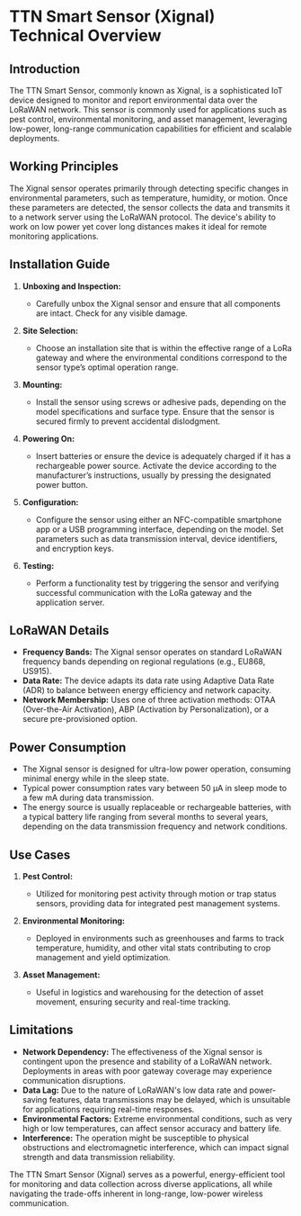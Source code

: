 # TTN Smart Sensor (Xignal) Technical Overview

## Introduction
The TTN Smart Sensor, commonly known as Xignal, is a sophisticated IoT device designed to monitor and report environmental data over the LoRaWAN network. This sensor is commonly used for applications such as pest control, environmental monitoring, and asset management, leveraging low-power, long-range communication capabilities for efficient and scalable deployments.

## Working Principles
The Xignal sensor operates primarily through detecting specific changes in environmental parameters, such as temperature, humidity, or motion. Once these parameters are detected, the sensor collects the data and transmits it to a network server using the LoRaWAN protocol. The device's ability to work on low power yet cover long distances makes it ideal for remote monitoring applications.

## Installation Guide
1. **Unboxing and Inspection:**
   - Carefully unbox the Xignal sensor and ensure that all components are intact. Check for any visible damage.
   
2. **Site Selection:**
   - Choose an installation site that is within the effective range of a LoRa gateway and where the environmental conditions correspond to the sensor type’s optimal operation range.
   
3. **Mounting:**
   - Install the sensor using screws or adhesive pads, depending on the model specifications and surface type. Ensure that the sensor is secured firmly to prevent accidental dislodgment.
   
4. **Powering On:**
   - Insert batteries or ensure the device is adequately charged if it has a rechargeable power source. Activate the device according to the manufacturer’s instructions, usually by pressing the designated power button.
   
5. **Configuration:**
   - Configure the sensor using either an NFC-compatible smartphone app or a USB programming interface, depending on the model. Set parameters such as data transmission interval, device identifiers, and encryption keys.

6. **Testing:**
   - Perform a functionality test by triggering the sensor and verifying successful communication with the LoRa gateway and the application server.

## LoRaWAN Details
- **Frequency Bands:** The Xignal sensor operates on standard LoRaWAN frequency bands depending on regional regulations (e.g., EU868, US915).
- **Data Rate:** The device adapts its data rate using Adaptive Data Rate (ADR) to balance between energy efficiency and network capacity.
- **Network Membership:** Uses one of three activation methods: OTAA (Over-the-Air Activation), ABP (Activation by Personalization), or a secure pre-provisioned option.

## Power Consumption
- The Xignal sensor is designed for ultra-low power operation, consuming minimal energy while in the sleep state.
- Typical power consumption rates vary between 50 µA in sleep mode to a few mA during data transmission.
- The energy source is usually replaceable or rechargeable batteries, with a typical battery life ranging from several months to several years, depending on the data transmission frequency and network conditions.

## Use Cases
1. **Pest Control:**
   - Utilized for monitoring pest activity through motion or trap status sensors, providing data for integrated pest management systems.
   
2. **Environmental Monitoring:**
   - Deployed in environments such as greenhouses and farms to track temperature, humidity, and other vital stats contributing to crop management and yield optimization.
   
3. **Asset Management:**
   - Useful in logistics and warehousing for the detection of asset movement, ensuring security and real-time tracking.

## Limitations
- **Network Dependency:** The effectiveness of the Xignal sensor is contingent upon the presence and stability of a LoRaWAN network. Deployments in areas with poor gateway coverage may experience communication disruptions.
- **Data Lag:** Due to the nature of LoRaWAN's low data rate and power-saving features, data transmissions may be delayed, which is unsuitable for applications requiring real-time responses.
- **Environmental Factors:** Extreme environmental conditions, such as very high or low temperatures, can affect sensor accuracy and battery life.
- **Interference:** The operation might be susceptible to physical obstructions and electromagnetic interference, which can impact signal strength and data transmission reliability.

The TTN Smart Sensor (Xignal) serves as a powerful, energy-efficient tool for monitoring and data collection across diverse applications, all while navigating the trade-offs inherent in long-range, low-power wireless communication.